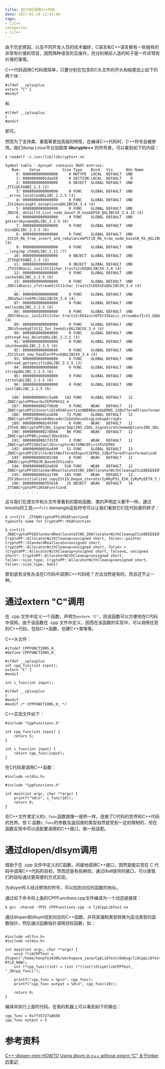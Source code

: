 ```yaml
---
title: 在C代码调用C++代码
date: 2017-01-24 11:43:49
tags:
- C/C++
categories
- C/C++
---
```


由于历史原因，以及不同开发人员的技术偏好，C语言和C++语言都有一些独有的非常有价值的项目，因而两种语言的互操作，充分利用前人造的轮子是一件非常有价值的事情。
<!--more-->
C++代码调用C代码很简单，只要分别在包含的C头文件的开头和结尾加上如下的两个块：
```
#ifdef __cplusplus
extern "C" {
#endif
```
和
```
#ifdef __cplusplus
}
#endif
```
即可。

然而为了支持类、重载等更加高级的特性，在编译C++代码时，C++符号会被修饰。我们dump Linux平台加密库  ***libcrypto++*** 的符号表，可以看到如下的内容：
```
$ readelf -s /usr/lib/libcrypto++.so

Symbol table '.dynsym' contains 9607 entries:
   Num:    Value          Size Type    Bind   Vis      Ndx Name
     0: 0000000000000000     0 NOTYPE  LOCAL  DEFAULT  UND 
     1: 00000000001daa58     0 SECTION LOCAL  DEFAULT    9 
     2: 0000000000000000     0 OBJECT  GLOBAL DEFAULT  UND _ZTIi@CXXABI_1.3 (2)
     3: 0000000000000000     0 FUNC    GLOBAL DEFAULT  UND __errno_location@GLIBC_2.2.5 (3)
     4: 0000000000000000     0 FUNC    GLOBAL DEFAULT  UND _ZSt18uncaught_exceptionv@GLIBCXX_3.4 (4)
     5: 0000000000000000     0 FUNC    GLOBAL DEFAULT  UND _ZNSt8__detail15_List_node_base7_M_hookEPS0_@GLIBCXX_3.4.15 (5)
     6: 0000000000000000     0 FUNC    GLOBAL DEFAULT  UND getservbyname@GLIBC_2.2.5 (6)
     7: 0000000000000000     0 FUNC    GLOBAL DEFAULT  UND bind@GLIBC_2.2.5 (6)
     8: 0000000000000000     0 FUNC    GLOBAL DEFAULT  UND _ZSt29_Rb_tree_insert_and_rebalancebPSt18_Rb_tree_node_baseS0_RS_@GLIBCXX_3.4 (4)
     9: 0000000000000000     0 FUNC    GLOBAL DEFAULT  UND __longjmp_chk@GLIBC_2.11 (7)
    10: 0000000000000000     0 OBJECT  GLOBAL DEFAULT  UND _ZTIh@CXXABI_1.3 (2)
    11: 0000000000000000     0 OBJECT  GLOBAL DEFAULT  UND _ZTVSt9basic_iosIcSt11char_traitsIcEE@GLIBCXX_3.4 (4)
    12: 0000000000000000     0 FUNC    GLOBAL DEFAULT  UND socket@GLIBC_2.2.5 (6)
    13: 0000000000000000     0 FUNC    GLOBAL DEFAULT  UND _ZNSt14basic_ifstreamIcSt11char_traitsIcEED1Ev@GLIBCXX_3.4 (4)
    . . . . . .
    86: 0000000000000000     0 FUNC    GLOBAL DEFAULT  UND _ZNSo5writeEPKcl@GLIBCXX_3.4 (4)
    87: 0000000000000000     0 FUNC    GLOBAL DEFAULT  UND malloc@GLIBC_2.2.5 (6)
    88: 0000000000000000     0 FUNC    GLOBAL DEFAULT  UND _ZNSt9basic_iosIcSt11char_traitsIcEE4initEPSt15basic_streambufIcS1_E@GLIBCXX_3.4 (4)
    89: 0000000000000000     0 FUNC    GLOBAL DEFAULT  UND _ZNSi5seekgElSt12_Ios_Seekdir@GLIBCXX_3.4 (4)
    90: 0000000000000000     0 FUNC    GLOBAL DEFAULT  UND pthread_key_delete@GLIBC_2.2.5 (3)
    91: 0000000000000000     0 FUNC    GLOBAL DEFAULT  UND shutdown@GLIBC_2.2.5 (6)
    92: 0000000000000000     0 FUNC    GLOBAL DEFAULT  UND _ZSt15set_new_handlerPFvvE@GLIBCXX_3.4 (4)
    93: 0000000000000000     0 FUNC    GLOBAL DEFAULT  UND pthread_getspecific@GLIBC_2.2.5 (3)
    94: 0000000000000000     0 FUNC    GLOBAL DEFAULT  UND strcmp@GLIBC_2.2.5 (6)
    95: 0000000000000000     0 FUNC    GLOBAL DEFAULT  UND strtol@GLIBC_2.2.5 (6)
    96: 0000000000000000     0 FUNC    GLOBAL DEFAULT  UND ioctl@GLIBC_2.2.5 (6)
    . . . . . .
   186: 00000000002c5a80   142 FUNC    GLOBAL DEFAULT   12 _ZN8CryptoPP6xorbufEPhPKhS2_m
   187: 00000000002fd6d0     9 FUNC    WEAK   DEFAULT   12 _ZN8CryptoPP21InvertibleRSAFunction9BERDecodeERNS_22BufferedTransformationE
   188: 00000000001ea840    73 FUNC    GLOBAL DEFAULT   12 _ZN8CryptoPP13Base64Decoder22GetDecodingLookupArrayEv
   189: 0000000000249760     6 FUNC    WEAK   DEFAULT   12 _ZThn8_N8CryptoPP13DL_SignerImplINS_25DL_SignatureSchemeOptionsINS_5DL_SSINS_13DL_Keys_ECDSAINS_4EC2NEEENS_18DL_Algorithm_ECDSAIS4_EENS_37DL_SignatureMessageEncodingMethod_DSAENS_6SHA256EiEES5_S7_S8_S9_EEED0Ev
   190: 0000000000278b60    86 FUNC    WEAK   DEFAULT   12 _ZN8CryptoPP8Rijndael3DecD1Ev
   191: 00000000001fd1f0     2 FUNC    WEAK   DEFAULT   12 _ZN8CryptoPP23DefaultEncryptorWithMAC8FirstPutEPKh
   192: 000000000026a490    51 FUNC    GLOBAL DEFAULT   12 _ZN8CryptoPP23FilterWithBufferedInputC2EPNS_22BufferedTransformationE
   193: 0000000000285180     6 FUNC    WEAK   DEFAULT   12 _ZNK8CryptoPP8GCM_Base6IVSizeEv
   194: 000000000032e830   510 FUNC    WEAK   DEFAULT   12 _ZN8CryptoPP18StandardReallocateItNS_20AllocatorWithCleanupItLb0EEEEENT0_7pointerERS3_PT_NS3_9size_typeES8_b
   195: 00000000002a1790   185 FUNC    WEAK   DEFAULT   12 _ZSt18uninitialized_copyISt15_Deque_iteratorIyRKyPS1_ES0_IyRyPyEET0_T_S9_S8_
   196: 0000000000355610    25 OBJECT  WEAK   DEFAULT   14 _ZTSN8CryptoPP11RSAFunctionE
    . . . . . .
```
这与我们在源文件和头文件里看到的那些函数、类的声明定义都不一样。通过binutils的工具`c++filt` demangle这些符号可以让我们看到它们在代码里的样子：
```
$ c++filt _ZTSN8CryptoPP11RSAFunctionE
typeinfo name for CryptoPP::RSAFunction

$ c++filt _ZN8CryptoPP18StandardReallocateItNS_20AllocatorWithCleanupItLb0EEEEENT0_7pointerERS3_PT_NS3_9size_typeES8_b
CryptoPP::AllocatorWithCleanup<unsigned short, false>::pointer CryptoPP::StandardReallocate<unsigned short, CryptoPP::AllocatorWithCleanup<unsigned short, false> >(CryptoPP::AllocatorWithCleanup<unsigned short, false>&, unsigned short*, CryptoPP::AllocatorWithCleanup<unsigned short, false>::size_type, CryptoPP::AllocatorWithCleanup<unsigned short, false>::size_type, bool)
```
那到底有没有办法在C代码中调用C++代码呢？方法当然是有的，而且还不止一种。

# 通过extern "C"调用

在 .cpp 文件中定义一个函数，声明为`extern "C"`，则该函数可以方便地在C代码中调用。由于该函数在 .cpp 文件中定义，因而在该函数的实现中，可以调用任意的C++代码，包括C++函数，创建C++类等等。

C++头文件：
```
#ifndef CPPFUNCTIONS_H_
#define CPPFUNCTIONS_H_

#ifdef __cplusplus
int cpp_func(int input);
extern "C" {
#endif

int c_func(int input);

#ifdef __cplusplus
}
#endif
#endif /* CPPFUNCTIONS_H_ */
```

C++实现文件如下：
```
#include "CppFunctions.h"

int cpp_func(int input) {
    return 5;
}

int c_func(int input) {
    return cpp_func(input);
}
```

在C代码里调用C++函数：
```
#include <stdio.h>

#include "CppFunctions.h"

int main(int argc, char **argv) {
    printf("%d\n", c_func(10));
    return 0;
}
```
在C++文件里定义的`c_func`函数就像一座桥一样，连接了C代码的世界和C++代码的世界。但 C 函数`c_func`的参数及返回值的类型自然是受到一定的限制的，但在函数实现中可以适配要调用的C++接口，做一些适配。

# 通过dlopen/dlsym调用
借助于在 .cpp 文件中定义的C函数，间接地调用C++接口，固然是能实现在 C 代码中调用C++代码的目标，然而还是有些麻烦。通过libdl提供的接口，可以使我们的目标通过更简便的方式实现。

为dlsym传入经过修饰的符号，可以找到对应的函数的地址。

通过如下命令将上面的CPPFunctions.cpp文件编译为一个动态链接库：
```
$ gcc -shared -fPIC CPPFunctions.cpp -o libCppLibTest.so
```

通过dlopen和dlsym找到对应的C++函数，并将其强制类型转换为适当类型的函数指针，然后通过函数指针调用目标函数，如：
```

#include <dlfcn.h>
#include <stdio.h>

int main(int argc, char **argv) {
    void *libCPPTest = dlopen("/home/hanpfei0306/workspace_java/CppLibTest/Debug/libCppLibTest.so", RTLD_NOW);
    int (*cpp_func)(int) = (int (*)(int))dlsym(libCPPTest, "_Z8cpp_funci");

    printf("cpp_func = %p\n", cpp_func);
    printf("cpp_func output = %d\n", cpp_func(10));

    return 0;
}
```

编译并执行上面的代码，在我的机器上可以看到如下的输出：
```
cpp_func = 0x7f35727a8650
cpp_func output = 5
```

# 参考资料

[C++-dlopen-mini-HOWTO](http://www.isotton.com/devel/docs/C++-dlopen-mini-HOWTO/)
[Using dlsym in c++ without extern “C”](http://stackoverflow.com/questions/18096596/using-dlsym-in-c-without-extern-c)
[关于linker的笔记](http://hqwrong.github.io/2015/04/14/linker.html#)
